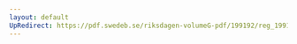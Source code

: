 ```yaml
---
layout: default
UpRedirect: https://pdf.swedeb.se/riksdagen-volumeG-pdf/199192/reg_199192/reg_199192_0010.pdf
---
```

